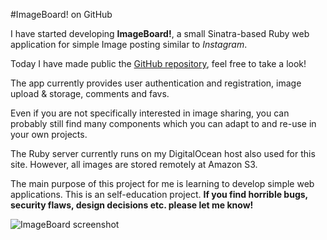 #ImageBoard! on GitHub

I have started developing **ImageBoard!**, a small Sinatra-based Ruby web application for simple Image posting similar to *Instagram*.

Today I have made public the [GitHub repository](https://github.com/tobiashenn/image_board), feel free to take a look!

The app currently provides user authentication and registration, image upload & storage, comments and favs. 

Even if you are not specifically interested in image sharing, you can probably still find many components which you can adapt to and re-use in your own projects.

The Ruby server currently runs on my DigitalOcean host also used for this site. However, all images are stored remotely at Amazon S3.

The main purpose of this project for me is learning to develop simple web applications. This is an self-education project. **If you find horrible bugs, security flaws, design decisions etc. please let me know!**

![](images/ImageBoard.png "ImageBoard screenshot")
